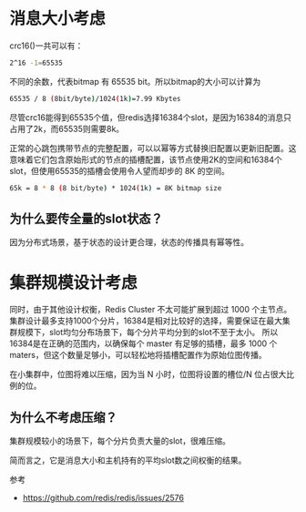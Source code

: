 # 消息大小考虑
crc16()一共可以有：
```bash
2^16 -1=65535
```
不同的余数，代表bitmap  有 65535 bit。所以bitmap的大小可以计算为

```bash
65535 / 8 (8bit/byte)/1024(1k)=7.99 Kbytes
```

尽管crc16能得到65535个值，但redis选择16384个slot，是因为16384的消息只占用了2k，而65535则需要8k。

正常的心跳包携带节点的完整配置，可以以幂等方式替换旧配置以更新旧配置。这意味着它们包含原始形式的节点的插槽配置，该节点使用2K的空间和16384个slot，但使用65535的插槽会使用令人望而却步的 8K 的空间。

```bash
65k = 8 * 8 (8 bit/byte) * 1024(1k) = 8K bitmap size
```
## 为什么要传全量的slot状态？
因为分布式场景，基于状态的设计更合理，状态的传播具有幂等性。
# 集群规模设计考虑
同时，由于其他设计权衡，Redis Cluster 不太可能扩展到超过 1000 个主节点。集群设计最多支持1000个分片，16384是相对比较好的选择，需要保证在最大集群规模下，slot均匀分布场景下，每个分片平均分到的slot不至于太小。
所以16384是在正确的范围内，以确保每个 master 有足够的插槽，最多 1000 个 maters，但这个数量足够小，可以轻松地将插槽配置作为原始位图传播。

在小集群中，位图将难以压缩，因为当 N 小时，位图将设置的槽位/N 位占很大比例的位。
## 为什么不考虑压缩？
集群规模较小的场景下，每个分片负责大量的slot，很难压缩。

简而言之，它是消息大小和主机持有的平均slot数之间权衡的结果。

参考
- https://github.com/redis/redis/issues/2576